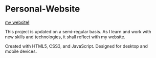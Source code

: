 # Personal-Website
 [my website!](https://danyalimran.com/)
 
 This project is updated on a semi-regular basis. As I learn and work with new skills and technologies, it shall reflect with my website.
 
 Created with HTML5, CSS3, and JavaScript. Designed for desktop and mobile devices.
 
 
